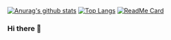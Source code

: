 [![Anurag's github stats](https://github-readme-stats.vercel.app/api?username=Loadhao)](https://github.com/Loadhao/github-readme-stats)
[![Top Langs](https://github-readme-stats.vercel.app/api/top-langs/?username=Loadhao)](https://github.com/Loadhao/github-readme-stats)
[![ReadMe Card](https://github-readme-stats.vercel.app/api/pin/?username=Loadhao&repo=github-readme-stats)](https://github.com/Loadhao/github-readme-stats)

### Hi there 👋

<!--
**Loadhao/LoadHao** is a ✨ _special_ ✨ repository because its `README.md` (this file) appears on your GitHub profile.

Here are some ideas to get you started:

- 🔭 I’m currently working on ...
- 🌱 I’m currently learning ...
- 👯 I’m looking to collaborate on ...
- 🤔 I’m looking for help with ...
- 💬 Ask me about ...
- 📫 How to reach me: ...
- 😄 Pronouns: ...
- ⚡ Fun fact: ...
-->
